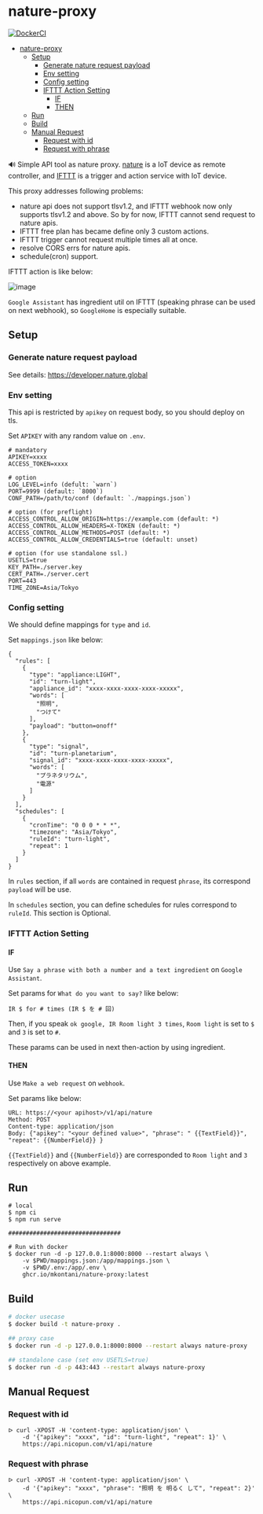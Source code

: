 # nature-proxy

[![DockerCI][docker-badge]][docker-ci]

[docker-badge]: https://github.com/mkontani/nature-proxy/workflows/Docker%20Image%20CI/badge.svg
[docker-ci]: https://github.com/mkontani/nature-proxy/actions/workflows/docker-image.yml

- [nature-proxy](#nature-proxy)
  - [Setup](#setup)
    - [Generate nature request payload](#generate-nature-request-payload)
    - [Env setting](#env-setting)
    - [Config setting](#config-setting)
    - [IFTTT Action Setting](#ifttt-action-setting)
      - [IF](#if)
      - [THEN](#then)
  - [Run](#run)
  - [Build](#build)
  - [Manual Request](#manual-request)
    - [Request with id](#request-with-id)
    - [Request with phrase](#request-with-phrase)

:loud_sound: Simple API tool as nature proxy. [nature](https://developer.nature.global) is a IoT device as remote controller,
and [IFTTT](https://ifttt.com/) is a trigger and action service with IoT device.

This proxy addresses following problems:

- nature api does not support tlsv1.2, and IFTTT webhook now only supports tlsv1.2 and above.
So by for now, IFTTT cannot send request to nature apis.
- IFTTT free plan has became define only 3 custom actions.
- IFTTT trigger cannot request multiple times all at once.
- resolve CORS errs for nature apis.
- schedule(cron) support.

IFTTT action is like below:

<!---
```plantuml
@startuml
SmartSpeakerDevice -> IFTTT: phrase(action and N times)
IFTTT -> natureproxy: webhook req
group loop N times
natureproxy -> natureAPI: API req
natureAPI -> natureproxy: result
end
natureproxy -> IFTTT: summary result
...
group loop N times on schedule
natureproxy -> natureAPI: API req
natureAPI -> natureproxy: result
end
@enduml
```
-->

![image](https://www.plantuml.com/plantuml/svg/hOzD2i8m48NtESKiTM4Fq8LK4A488hONYErWGvDCd2HgRsyi155Skdc4yBsVgNoG7ABHeZ7fqJYK8_8MRwf3MAsXthLjMu8RM7fSo2ueiY1j3mS8og1VYfbueOf75HpJOohXZkU1Q0J6gxWmHGUQo6MJUADpnsclmkPObv1ajkIVxrX67tKGQFlFY3pJHvEkc39N5CMFTY0BlXkmZnh_iQHA4er-0W00)

`Google Assistant` has ingredient util on IFTTT (speaking phrase can be used on next webhook),
so `GoogleHome` is especially suitable.

## Setup

### Generate nature request payload

See details: <https://developer.nature.global>

### Env setting

This api is restricted by `apikey` on request body, so you should deploy on tls.

Set `APIKEY` with any random value on `.env`.

```:sh
# mandatory
APIKEY=xxxx
ACCESS_TOKEN=xxxx

# option
LOG_LEVEL=info (defult: `warn`)
PORT=9999 (default: `8000`)
CONF_PATH=/path/to/conf (default: `./mappings.json`)

# option (for preflight)
ACCESS_CONTROL_ALLOW_ORIGIN=https://example.com (default: *)
ACCESS_CONTROL_ALLOW_HEADERS=X-TOKEN (default: *)
ACCESS_CONTROL_ALLOW_METHODS=POST (default: *)
ACCESS_CONTROL_ALLOW_CREDENTIALS=true (default: unset)

# option (for use standalone ssl.)
USETLS=true
KEY_PATH=./server.key
CERT_PATH=./server.cert
PORT=443
TIME_ZONE=Asia/Tokyo
```

### Config setting

We should define mappings for `type` and `id`.

Set `mappings.json` like below:

```:json
{
  "rules": [
    {
      "type": "appliance:LIGHT",
      "id": "turn-light",
      "appliance_id": "xxxx-xxxx-xxxx-xxxx-xxxxx",
      "words": [
        "照明",
        "つけて"
      ],
      "payload": "button=onoff"
    },
    {
      "type": "signal",
      "id": "turn-planetarium",
      "signal_id": "xxxx-xxxx-xxxx-xxxx-xxxxx",
      "words": [
        "プラネタリウム",
        "電源"
      ]
    }
  ],
  "schedules": [
    {
      "cronTime": "0 0 0 * * *",
      "timezone": "Asia/Tokyo",
      "ruleId": "turn-light",
      "repeat": 1
    }
  ]
}

```

In `rules` section, if all `words` are contained in request `phrase`, its correspond `payload` will be use.

In `schedules` section, you can define schedules for rules correspond to `ruleId`. This section is Optional.

### IFTTT Action Setting

#### IF

Use `Say a phrase with both a number and a text ingredient` on `Google Assistant`.

Set params for `What do you want to say?` like below:

`IR $ for # times (IR $ を # 回)`

Then, if you speak `ok google, IR Room light 3 times`, `Room light` is set to `$`
and `3` is set to `#`.

These params can be used in next then-action by using ingredient.

#### THEN

Use `Make a web request` on `webhook`.

Set params like below:

```:sh
URL: https://<your apihost>/v1/api/nature
Method: POST
Content-type: application/json
Body: {"apikey": "<your defined value>", "phrase": " {{TextField}}", "repeat": {{NumberField}} }
```

`{{TextField}}` and `{{NumberField}}` are corresponded to `Room light` and `3` respectively on above example.

## Run

```:sh
# local
$ npm ci
$ npm run serve

################################ 

# Run with docker
$ docker run -d -p 127.0.0.1:8000:8000 --restart always \
    -v $PWD/mappings.json:/app/mappings.json \
    -v $PWD/.env:/app/.env \
    ghcr.io/mkontani/nature-proxy:latest
```

## Build

```sh
# docker usecase
$ docker build -t nature-proxy .

## proxy case
$ docker run -d -p 127.0.0.1:8000:8000 --restart always nature-proxy

## standalone case (set env USETLS=true)
$ docker run -d -p 443:443 --restart always nature-proxy
```

## Manual Request

### Request with id

```:sh
ᐅ curl -XPOST -H 'content-type: application/json' \
    -d '{"apikey": "xxxx", "id": "turn-light", "repeat": 1}' \
    https://api.nicopun.com/v1/api/nature
```

### Request with phrase

```:sh
ᐅ curl -XPOST -H 'content-type: application/json' \
    -d '{"apikey": "xxxx", "phrase": "照明 を 明るく して", "repeat": 2}' \
    https://api.nicopun.com/v1/api/nature
```
